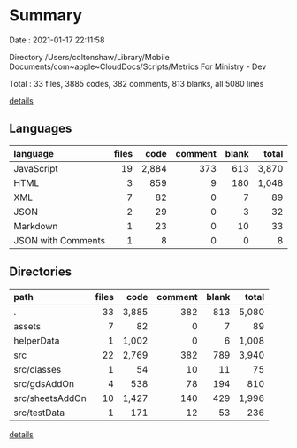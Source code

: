 # Summary

Date : 2021-01-17 22:11:58

Directory /Users/coltonshaw/Library/Mobile Documents/com~apple~CloudDocs/Scripts/Metrics For Ministry - Dev

Total : 33 files,  3885 codes, 382 comments, 813 blanks, all 5080 lines

[details](details.md)

## Languages
| language | files | code | comment | blank | total |
| :--- | ---: | ---: | ---: | ---: | ---: |
| JavaScript | 19 | 2,884 | 373 | 613 | 3,870 |
| HTML | 3 | 859 | 9 | 180 | 1,048 |
| XML | 7 | 82 | 0 | 7 | 89 |
| JSON | 2 | 29 | 0 | 3 | 32 |
| Markdown | 1 | 23 | 0 | 10 | 33 |
| JSON with Comments | 1 | 8 | 0 | 0 | 8 |

## Directories
| path | files | code | comment | blank | total |
| :--- | ---: | ---: | ---: | ---: | ---: |
| . | 33 | 3,885 | 382 | 813 | 5,080 |
| assets | 7 | 82 | 0 | 7 | 89 |
| helperData | 1 | 1,002 | 0 | 6 | 1,008 |
| src | 22 | 2,769 | 382 | 789 | 3,940 |
| src/classes | 1 | 54 | 10 | 11 | 75 |
| src/gdsAddOn | 4 | 538 | 78 | 194 | 810 |
| src/sheetsAddOn | 10 | 1,427 | 140 | 429 | 1,996 |
| src/testData | 1 | 171 | 12 | 53 | 236 |

[details](details.md)